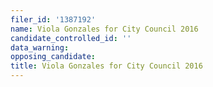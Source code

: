```yaml
---
filer_id: '1387192'
name: Viola Gonzales for City Council 2016
candidate_controlled_id: ''
data_warning: 
opposing_candidate: 
title: Viola Gonzales for City Council 2016
---
```

